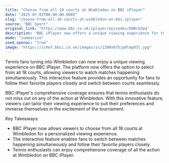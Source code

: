 ```yaml
---
title: "Choose from all 18 courts at Wimbledon on BBC iPlayer"
date: "2025-07-03T00:00:00.000Z"
slug: "choose-from-all-18-courts-at-wimbledon-on-bbc-iplayer"
source: "BBC Sport"
original_link: "https://www.bbc.co.uk/iplayer/episodes/b00cb3wq"
description: "BBC iPlayer now offers a unique viewing experience for tennis fans tuning into Wimbledon, allowing them to choose from all 18 courts and watch matches simultaneously. This interactive feature enables viewers to follow their favorite players closely and switch between courts seamlessly. With comprehensive coverage of the tournament, BBC iPlayer ensures that tennis enthusiasts do not miss out on any of the action at Wimbledon."
mode: "summarize"
used_openai: "true"
image: "https://ichef.bbci.co.uk/images/ic/1200x675/p0lmp93l.jpg"
---
```


Tennis fans tuning into Wimbledon can now enjoy a unique viewing experience on BBC iPlayer. The platform now offers the option to select from all 18 courts, allowing viewers to watch matches happening simultaneously. This interactive feature provides an opportunity for fans to follow their favorite players closely and switch between courts seamlessly.

BBC iPlayer's comprehensive coverage ensures that tennis enthusiasts do not miss out on any of the action at Wimbledon. With this innovative feature, viewers can tailor their viewing experience to suit their preferences and immerse themselves in the excitement of the tournament.

Key Takeaways:
- BBC iPlayer now allows viewers to choose from all 18 courts at Wimbledon for a personalized viewing experience.
- The interactive feature enables fans to switch between matches happening simultaneously and follow their favorite players closely.
- Tennis enthusiasts can enjoy comprehensive coverage of all the action at Wimbledon on BBC iPlayer.